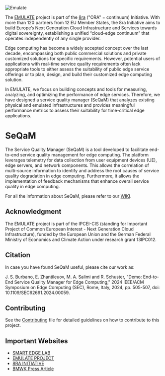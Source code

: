 

![Emulate](https://github.com/user-attachments/assets/bd3ef672-1c4e-42e8-b1ec-85cc0a9c7b4d)


The [EMULATE](https://www.fh-dortmund.de/microsite/smartedgelab/projekte/emulate.php?loc=en) project is part of the [8ra](https://www.8ra.com/) ("ORA" = continuum) Initiative. With more than 120 partners from 12 EU Member States, the 8ra Initiative aims to build Europe’s Next Generation Cloud Infrastructure and Services towards digital sovereignty, establishing a unified “cloud-edge continuum” that operates independently of any single provider.

Edge computing has become a widely accepted concept over the last decade, encompassing both public commercial solutions and private customized solutions for specific requirements. However, potential users of applications with real-time service quality requirements often lack appropriate tools to either assess the suitability of public edge service offerings or to plan, design, and build their customized edge computing solution. 

In EMULATE, we focus on building concepts and tools for measuring, analyzing, and optimizing the performance of edge services. Therefore, we have designed a service quality manager (SeQaM) that analyzes existing physical and emulated infrastructures and provides meaningful performance metrics to assess their suitability for time-critical edge applications. 


# SeQaM
The Service Quality Manager (SeQaM) is a tool developed to facilitate end-to-end service quality management for edge computing. The platform leverages telemetry for data collection from user equipment devices (UE), edge servers, and network components. This allows the correlation of multi-source information to identify and address the root causes of service quality degradation in edge computing. Furthermore, it allows the implementation of feedback mechanisms that enhance overall service quality in edge computing.

For all the information about SeQaM, please refer to our [WIKI](https://github.com/Smart-Edge-Lab/SeQaM/wiki).

## Acknowledgment
The EMULATE project is part of the IPCEI-CIS (standing for Important Project of Common European Interest - Next Generation Cloud Infrastructure), funded by the European Union and the German Federal Ministry of Economics and Climate Action under research grant 13IPC012.

## Citation

In case you have found SeQaM useful, please cite our work as:

J. S. Burbano, E. Zhantileuov, M. A. Salimi and R. Schuster, "Demo: End-to-End Service Quality Manager for Edge Computing," 2024 IEEE/ACM Symposium on Edge Computing (SEC), Rome, Italy, 2024, pp. 505-507, doi: 10.1109/SEC62691.2024.00059.

## Contributing
See the [Contributing](https://github.com/Smart-Edge-Lab/SeQaM/blob/main/Contributing.md) file for detailed guidelines on how to contribute to this project.

## Important Websites
* [SMART EDGE LAB](https://www.fh-dortmund.de/microsite/smartedgelab/index.php)
* [EMULATE PROJECT](https://www.fh-dortmund.de/microsite/smartedgelab/projekte/emulate.php?loc=en)
* [8RA INITIATIVE](https://www.8ra.com/)
* [BMWK Press Article](https://www.bmwk.de/Redaktion/EN/Artikel/Industry/ipcei-cis.html)
